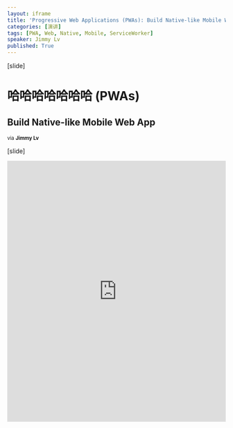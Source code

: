 ```yaml
---
layout: iframe
title: 'Progressive Web Applications (PWAs): Build Native-like Mobile Web App'
categories: [演讲]
tags: [PWA, Web, Native, Mobile, ServiceWorker]
speaker: Jimmy Lv
published: True
---
```


[slide]

# 哈哈哈哈哈哈哈 (PWAs)

## Build Native-like Mobile Web App

<small>via <strong>Jimmy Lv</strong></small>

[slide]

<iframe id="preview" style="height: 600px;" frameborder="0" width="100%" height="100%"
        src="https://lecture.jimmylv.info/assets/2017-05-10-tech-radar-pwa-build-native-like-mobile-web-app.pdf">
</iframe>